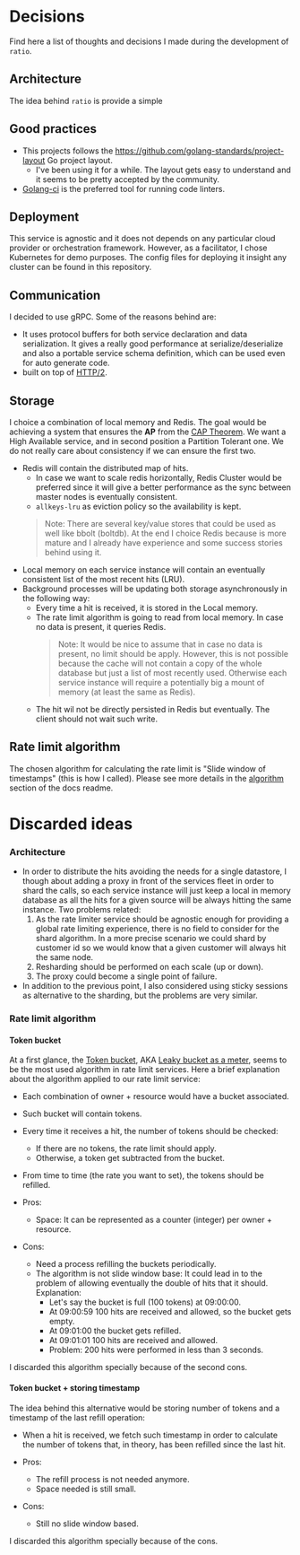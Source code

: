 # Decisions

Find here a list of thoughts and decisions I made during the development of `ratio`.

## Architecture

The idea behind `ratio` is provide a simple 

## Good practices

- This projects follows the https://github.com/golang-standards/project-layout Go project layout.
  - I've been using it for a while. The layout gets easy to understand and it seems to be pretty accepted by the community.
- [Golang-ci](https://github.com/golangci/golangci-lint) is the preferred tool for running code linters.

## Deployment

This service is agnostic and it does not depends on any particular cloud provider or orchestration framework. However, 
as a facilitator, I chose Kubernetes for demo purposes. The config files for deploying it insight any cluster 
can be found in this repository.

## Communication

I decided to use gRPC. Some of the reasons behind are:
- It uses protocol buffers for both service declaration and data serialization. It gives a really good performance at
  serialize/deserialize and also a portable service schema definition, which can be used even for auto generate code.
- built on top of [HTTP/2](https://medium.com/@factoryhr/http-2-the-difference-between-http-1-1-benefits-and-how-to-use-it-38094fa0e95b).
  
## Storage

I choice a combination of local memory and Redis. The goal would be achieving a system that ensures 
the **AP** from the [CAP Theorem](https://en.wikipedia.org/wiki/CAP_theorem). We want a High Available service, and 
in second position a Partition Tolerant one. We do not really care about consistency if we can ensure the first two. 
 
- Redis will contain the distributed map of hits. 
  - In case we want to scale redis horizontally, Redis Cluster would 
    be preferred since it will give a better performance as the sync between master nodes is eventually consistent.
  - `allkeys-lru` as eviction policy so the availability is kept. 
  > Note: There are several key/value stores that could be used as well like bbolt (boltdb). At the end I choice Redis 
  >  because is more mature and I already have experience and some success stories behind using it.
- Local memory on each service instance will contain an eventually consistent list of the most recent hits (LRU).
- Background processes will be updating both storage asynchronously in the following way:
  - Every time a hit is received, it is stored in the Local memory.
  - The rate limit algorithm is going to read from local memory. In case no data is present, it queries Redis.
    > Note: It would be nice to assume that in case no data is present, no limit should be apply. However, this is not possible
    > because the cache will not contain a copy of the whole database but just a list of most recently used. Otherwise each service
    > instance will require a potentially big a mount of memory (at least the same as Redis). 
  - The hit wil not be directly persisted in Redis but eventually. The client should not wait such write.

## Rate limit algorithm

The chosen algorithm for calculating the rate limit is "Slide window of timestamps" (this is how I called).
Please see more details in the [algorithm](README.md#algorithm) section of the docs readme.  
  
# Discarded ideas

### Architecture

- In order to distribute the hits avoiding the needs for a single datastore, I though about adding a proxy in front of
  the services fleet in order to shard the calls, so each service instance will just keep a local in memory database as 
  all the hits for a given source will be always hitting the same instance. Two problems related:
    1. As the rate limiter service should be agnostic enough for providing a 
      global rate limiting experience, there is no field to consider for the shard algorithm. In a more precise scenario we 
      could shard by customer id so we would know that a given customer will always hit the same node.
    2. Resharding should be performed on each scale (up or down). 
    3. The proxy could become a single point of failure.
- In addition to the previous point, I also considered using sticky sessions as alternative to the sharding, but the 
  problems are very similar.

### Rate limit algorithm

#### Token bucket

At a first glance, the [Token bucket](https://en.wikipedia.org/wiki/Token_bucket), AKA [Leaky bucket as a meter](https://en.wikipedia.org/wiki/Leaky_bucket#As_a_meter), seems to be the most used algorithm 
in rate limit services. Here a brief explanation about the algorithm applied to our rate limit service:

- Each combination of owner + resource would have a bucket associated.
- Such bucket will contain tokens.
- Every time it receives a hit, the number of tokens should be checked:
  - If there are no tokens, the rate limit should apply.
  - Otherwise, a token get subtracted from the bucket.
- From time to time (the rate you want to set), the tokens should be refilled.

- Pros:
  - Space: It can be represented as a counter (integer) per owner + resource.
- Cons:
  - Need a process refilling the buckets periodically.
  - The algorithm is not slide window base: It could lead in to the problem of allowing eventually the double of hits 
    that it should. Explanation:
    - Let's say the bucket is full (100 tokens) at 09:00:00. 
    - At 09:00:59 100 hits are received and allowed, so the bucket gets empty.
    - At 09:01:00 the bucket gets refilled.
    - At 09:01:01 100 hits are received and allowed. 
    - Problem: 200 hits were performed in less than 3 seconds. 
    
I discarded this algorithm specially because of the second cons.

#### Token bucket + storing timestamp

The idea behind this alternative would be storing number of tokens and a timestamp of the last refill operation:

- When a hit is received, we fetch such timestamp in order to calculate the number of tokens that, in theory, has 
  been refilled since the last hit.
  
- Pros:
  - The refill process is not needed anymore.
  - Space needed is still small.
- Cons:
  - Still no slide window based.

I discarded this algorithm specially because of the cons.